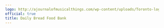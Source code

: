 ```yaml
---
logo: http://ajournalofmusicalthings.com/wp-content/uploads/Toronto-logo.png
official: true
title: Daily Bread Food Bank
---
```


